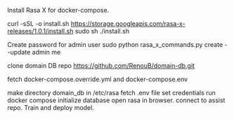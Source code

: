 Install Rasa X for docker-compose.

curl -sSL -o install.sh https://storage.googleapis.com/rasa-x-releases/1.0.1/install.sh
sudo sh ./install.sh

Create password for admin user
sudo python rasa_x_commands.py create --update  admin me <PASSWORD>

clone domain DB repo
https://github.com/RenouB/domain-db.git


fetch docker-compose.override.yml and docker-compose.env

make directory domain_db in /etc/rasa
fetch .env file
set credentials
run docker compose
initialize database
open rasa in browser. connect to assist repo. Train and deploy model.
